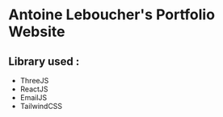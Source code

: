 # Antoine Leboucher's Portfolio Website

## Library used :
- ThreeJS
- ReactJS
- EmailJS
- TailwindCSS
